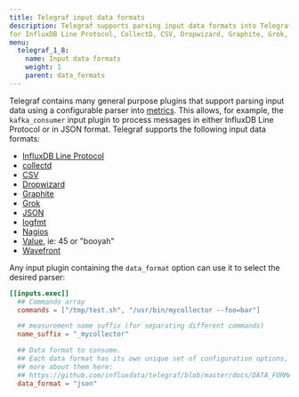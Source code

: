 ```yaml
---
title: Telegraf input data formats
description: Telegraf supports parsing input data formats into Telegraf metrics
for InfluxDB Line Protocol, CollectD, CSV, Dropwizard, Graphite, Grok, JSON, Logfmt, Nagios, Value, and Wavefront.
menu:
  telegraf_1_8:
    name: Input data formats
    weight: 1
    parent: data_formats
---
```


Telegraf contains many general purpose plugins that support parsing input data
using a configurable parser into [metrics][].  This allows, for example, the
`kafka_consumer` input plugin to process messages in either InfluxDB Line
Protocol or in JSON format. Telegraf supports the following input data formats:

- [InfluxDB Line Protocol](/telegraf/v1.8/plugins/data_formats/input/influx/)
- [collectd](/telegraf/v1.8/plugins/data_formats/input/collectd/)
- [CSV](/telegraf/v1.8/plugins/data_formats/input/csv/)
- [Dropwizard](/telegraf/v1.8/plugins/data_formats/input/dropwizard/)
- [Graphite](/telegraf/v1.8/plugins/data_formats/input/graphite/)
- [Grok](/telegraf/v1.8/plugins/data_formats/input/grok/)
- [JSON](//telegraf/v1.8/plugins/data_formats/input/json/)
- [logfmt](/telegraf/v1.8/plugins/data_formats/input/logfmt/)
- [Nagios](/telegraf/v1.8/plugins/data_formats/input/nagios/)
- [Value](/telegraf/v1.8/plugins/data_formats/input/value/), ie: 45 or "booyah"
- [Wavefront](/telegraf/v1.8/plugins/data_formats/input/wavefront/)

Any input plugin containing the `data_format` option can use it to select the
desired parser:

```toml
[[inputs.exec]]
  ## Commands array
  commands = ["/tmp/test.sh", "/usr/bin/mycollector --foo=bar"]

  ## measurement name suffix (for separating different commands)
  name_suffix = "_mycollector"

  ## Data format to consume.
  ## Each data format has its own unique set of configuration options, read
  ## more about them here:
  ## https://github.com/influxdata/telegraf/blob/master/docs/DATA_FORMATS_INPUT.md
  data_format = "json"
```

[metrics]: /telegraf/v1.8/concepts/metrics/
